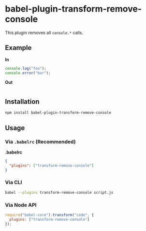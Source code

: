 # babel-plugin-transform-remove-console

This plugin removes all `console.*` calls.

## Example

**In**

```javascript
console.log("foo");
console.error("bar");
```

**Out**

```javascript
```

## Installation

```sh
npm install babel-plugin-transform-remove-console
```

## Usage

### Via `.babelrc` (Recommended)

**.babelrc**

```json
{
  "plugins": ["transform-remove-console"]
}
```

### Via CLI

```sh
babel --plugins transform-remove-console script.js
```

### Via Node API

```javascript
require("babel-core").transform("code", {
  plugins: ["transform-remove-console"]
});
```
